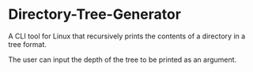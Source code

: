 # Directory-Tree-Generator

A CLI tool for Linux that recursively prints the contents of a directory in a tree format.

The user can input the depth of the tree to be printed as an argument.
